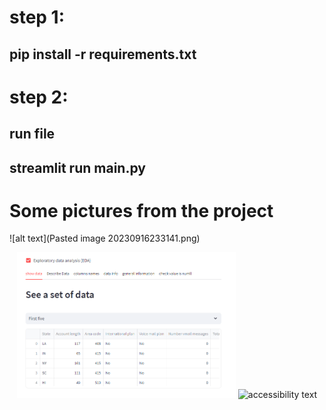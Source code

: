 # step 1:
## pip install -r requirements.txt
# step 2:
## run file 
## streamlit run main.py


# Some pictures from the project

![alt text](Pasted image 20230916233141.png)
<p align="center">
  <img src="Pasted image 20230916233141.png" width="350" title="hover text">
  <img src="your_relative_path_here_number_2_large_name" width="350" alt="accessibility text">
</p>
